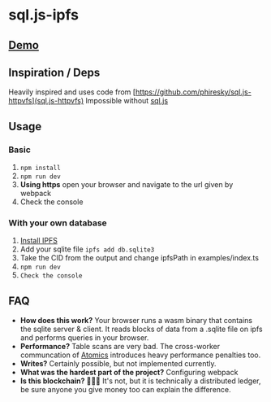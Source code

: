 # sql.js-ipfs
## [Demo](https://k51qzi5uqu5diy09qbtg7b3ma8n0cj4l05st37rza1bdoyrm3hw0wvzypt8n0l.ipns.dweb.link/)

## Inspiration / Deps
Heavily inspired and uses code from [https://github.com/phiresky/sql.js-httpvfs](sql.js-httpvfs)
Impossible without [sql.js](https://sql.js.org/#/)

## Usage
### Basic
1) `npm install`
2) `npm run dev`
3) **Using https** open your browser and navigate to the url given by webpack
4) Check the console

### With your own database
1) [Install IPFS](https://flyingzumwalt.gitbooks.io/decentralized-web-primer/content/install-ipfs/lessons/download-and-install.html)
2) Add your sqlite file ```ipfs add db.sqlite3```
3) Take the CID from the output and change ipfsPath in examples/index.ts
4) `npm run dev`
5) `Check the console`

## FAQ
* **How does this work?** Your browser runs a wasm binary that contains the sqlite server & client. It reads blocks of data from a .sqlite file on ipfs and performs queries in your browser.
* **Performance?** Table scans are very bad. The cross-worker communcation of [Atomics](https://developer.mozilla.org/en-US/docs/Web/JavaScript/Reference/Global_Objects/Atomics) introduces heavy performance penalties too.
* **Writes?** Certainly possible, but not implemented currently. 
* **What was the hardest part of the project?** Configuring webpack
* **Is this blockchain? 🚀🚀🚀** It's not, but it is technically a distributed ledger, be sure anyone you give money too can explain the difference.
